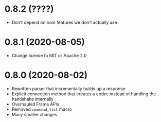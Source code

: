 # 0.8.2 (????)

 - Don't depend on nom features we don't actually use

# 0.8.1 (2020-08-05)

 - Change license to MIT or Apache 2.0

# 0.8.0 (2020-08-02)

 - Rewritten parser that incrementally builds up a response
 - Explicit connection method that creates a codec instead of handling the handshake internally
 - Overhauled Frame APIs
 - Removed `command_list` macro
 - Many smaller changes
